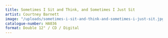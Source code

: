 ```yaml
---
title: Sometimes I Sit and Think, and Sometimes I Just Sit
artist: Courtney Barnett
image: "/uploads/sometimes-i-sit-and-think-and-sometimes-i-just-sit.jpg"
catalogue-number: HA036
format: Double 12" / CD / Digital
---
```


